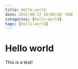 ```yaml
---
title: Hello world
date: 2022-08-17 19:00:00 -500
categories: [hello-world]
tags: [hello-world]
---
```


# Hello world

This is a test!
